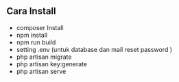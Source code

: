 ## Cara Install

- composer Install
- npm install
- npm run build
- setting .env (untuk database dan mail reset password )
- php artisan migrate
- php artisan key:generate
- php artisan serve